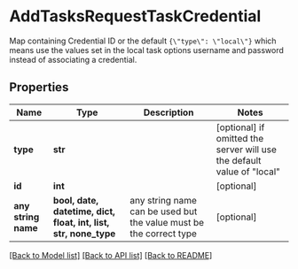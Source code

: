 # AddTasksRequestTaskCredential

Map containing Credential ID or the default `{\"type\": \"local\"}` which means use the values set in the local task options username and password instead of associating a credential. 

## Properties
Name | Type | Description | Notes
------------ | ------------- | ------------- | -------------
**type** | **str** |  | [optional]  if omitted the server will use the default value of "local"
**id** | **int** |  | [optional] 
**any string name** | **bool, date, datetime, dict, float, int, list, str, none_type** | any string name can be used but the value must be the correct type | [optional]

[[Back to Model list]](../README.md#documentation-for-models) [[Back to API list]](../README.md#documentation-for-api-endpoints) [[Back to README]](../README.md)


